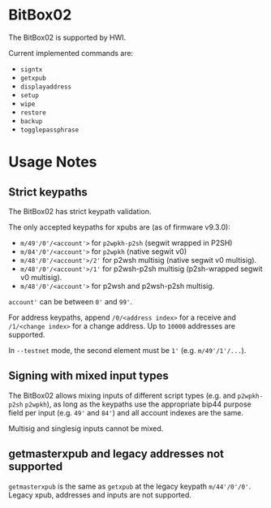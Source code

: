# BitBox02

The BitBox02 is supported by HWI.

Current implemented commands are:

* `signtx`
* `getxpub`
* `displayaddress`
* `setup`
* `wipe`
* `restore`
* `backup`
* `togglepassphrase`

# Usage Notes

## Strict keypaths

The BitBox02 has strict keypath validation.

The only accepted keypaths for xpubs are (as of firmware v9.3.0):

- `m/49'/0'/<account'>` for `p2wpkh-p2sh` (segwit wrapped in P2SH)
- `m/84'/0'/<account'>` for `p2wpkh` (native segwit v0)
- `m/48'/0'/<account'>/2'` for p2wsh multisig (native segwit v0 multisig).
- `m/48'/0'/<account'>/1'` for p2wsh-p2sh multisig (p2sh-wrapped segwit v0 multisig).
- `m/48'/0'/<account'>` for p2wsh and p2wsh-p2sh multisig.

`account'` can be between `0'` and `99'`.

For address keypaths, append `/0/<address index>` for a receive and `/1/<change index>` for a change
address. Up to `10000` addresses are supported.

In `--testnet` mode, the second element must be `1'` (e.g. `m/49'/1'/...`).

## Signing with mixed input types

The BitBox02 allows mixing inputs of different script types (e.g. and `p2wpkh-p2sh` `p2wpkh`), as
long as the keypaths use the appropriate bip44 purpose field per input (e.g. `49'` and `84'`) and
all account indexes are the same.

Multisig and singlesig inputs cannot be mixed.

## getmasterxpub and legacy addresses not supported

`getmasterxpub` is the same as `getxpub` at the legacy keypath `m/44'/0'/0'`. Legacy xpub, addresses
and inputs are not supported.
